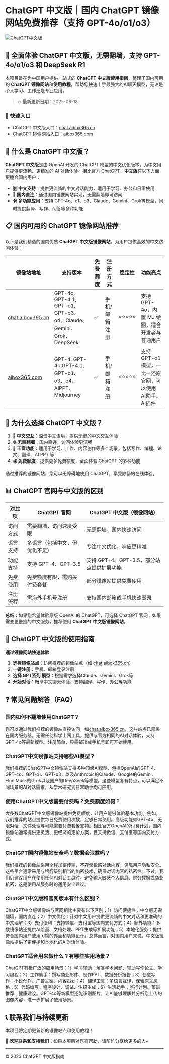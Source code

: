 # ChatGPT 中文版｜国内 ChatGPT 镜像网站免费推荐（支持 GPT-4o/o1/o3）

![ChatGPT中文版](https://github.com/user-attachments/assets/30cb685f-4b78-4cec-96a1-d2a599122f20)

## 📢 全面体验 ChatGPT 中文版，无需翻墙，支持 GPT-4o/o1/o3 和 DeepSeek R1

本项目旨在为中国用户提供一站式的 **ChatGPT 中文版使用指南**，整理了国内可用的 **ChatGPT 镜像网站**和**使用教程**，帮助您快速上手最强大的AI聊天模型，无论是个人学习、工作还是专业应用。

> 🔥 **最新更新日期**：2025-08-18

### 🚀 快速入口

- ChatGPT 中文版入口：[chat.aibox365.cn](https://chat.aibox365.cn)
- ChatGPT 镜像网站入口：[aibox365.com](https://aibox365.com)

## 🤔 什么是 ChatGPT 中文版？

**ChatGPT 中文版**是由 OpenAI 开发的 ChatGPT 模型的中文优化版本，为中文用户提供更流畅、更精准的 AI 对话体验。相比官方 ChatGPT，**中文版**在以下方面更适合国内用户：

- **🈶 中文支持**：提供更流畅的中文对话能力，适用于学习、办公和日常使用
- **🚀 国内直连**：通过国内镜像网站实现，无需翻墙即可访问
- **🛠️ 多功能应用**：支持 GPT-4o、o1、o3、Claude、Gemini、Grok等模型，同时提供翻译、写作、问答等多种功能

## 📋 国内可用的 ChatGPT 镜像网站推荐

以下是我们精选的国内优质 **ChatGPT 中文版镜像网站**，为用户提供高效的中文访问体验：

| 镜像站地址 | 支持版本 | 免费额度 | 注册方式 | 稳定性 | 功能亮点 |
|------------|----------|----------|----------|--------|----------|
| [chat.aibox365.cn](https://chat.aibox365.cn) | GPT-4o, GPT-4.1, GPT-o1, GPT-o3、o4、Claude、Gemini、Grok、DeepSeek | ✅ | 手机/邮箱注册 | ⭐⭐⭐⭐⭐ | 支持 GPT-4o，内置 MJ 绘图，适合开发者与普通用户 |
| [aibox365.com](https://aibox365.com) | GPT-4, GPT-4o,GPT-4.1, GPT-o1、o3、o4、AIPPT、Midjourney | ✅ | 手机/邮箱注册 | ⭐⭐⭐⭐⭐ | 支持 GPT-o1 模型，一比一还原官网，可以使用 AI助手、AI插件 |

## 🌟 为什么选择 ChatGPT 中文版？

1. **📝 中文交互**：深谙中文语境，提供无缝的中文交互体验
2. **🌐 无需翻墙**：国内直连，访问体验更流畅
3. **🎯 丰富功能**：适用于学习、工作、内容创作等多个场景，包括写作、编程、论文、翻译、AI PPT 等
4. **💰 免费额度**：提供更多免费额度，全面体验 ChatGPT 的多种功能

通过推荐的镜像网站，您可以无障碍地使用 ChatGPT，享受顺畅的在线体验。

## 📊 ChatGPT 官网与中文版的区别

| 对比项 | ChatGPT 官网 | ChatGPT 中文版（镜像网站） |
|--------|--------------|----------------------------|
| 访问方式 | 需要翻墙，访问速度受限 | 无需翻墙，国内快速访问 |
| 语言支持 | 多语言（包括中文，但优化不足） | 专注中文优化，响应更精准 |
| 功能支持 | 支持 GPT-4、GPT-3.5 | 支持 GPT-4、GPT-3.5，部分站点提供扩展功能 |
| 免费使用 | 免费额度有限，需购买付费套餐 | 部分镜像站提供免费使用 |
| 注册流程 | 需海外手机号注册 | 支持国内邮箱或手机快速登录 |

**总结**：如果您希望体验原版 OpenAI 的 ChatGPT，可选择 ChatGPT 官网；如果需要更便捷的中文服务，推荐使用 **ChatGPT 中文版镜像网站**。

## 📝 ChatGPT 中文版的使用指南

**通过镜像网站快速体验**

1. **选择镜像站点**：访问推荐的镜像站点（如 [chat.aibox365.cn](https://chat.aibox365.cn)）
2. **一键注册**：手机、邮箱登录注册
3. **选择 GPT系列 模型**：根据需求选择Claude、Gemini、Grok等
4. **开始对话**：畅享中文聊天体验，支持翻译、写作、办公等功能

## ❓ 常见问题解答（FAQ）

### 国内如何不翻墙使用ChatGPT？

您可以通过我们推荐的镜像站直接访问，如[chat.aibox365.cn](https://chat.aibox365.cn)，这些站点已部署在国内服务器，无需任何科学上网工具，提供与官方相同的AI对话体验，支持GPT-4o等最新模型。注册简单，只需邮箱或手机号即可开始使用。

### ChatGPT中文镜像站支持哪些AI模型？

我们推荐的ChatGPT中文镜像站支持多种顶级AI模型，包括OpenAI的GPT-4、GPT-4o、GPT-o1、GPT-o3，以及Anthropic的Claude、Google的Gemini、Elon Musk的Grok以及国产的DeepSeek等模型。这些模型各有特点，可以满足不同场景的AI对话需求，从学术研究到日常助手均可应用。

### 使用ChatGPT中文版需要付费吗？免费额度如何？

大多数ChatGPT中文版镜像站提供免费额度，让用户能够体验基本功能。例如，我们推荐的站点提供每日免费使用次数，足够日常使用。高级功能如GPT-4o、无限对话、文件处理等可能需要付费套餐支持。相比官方OpenAI的付费计划，国内镜像站通常提供更灵活、更经济的定价方案，且支持微信、支付宝等国内支付方式。

### ChatGPT国内镜像站安全吗？数据会泄露吗？

我们推荐的镜像站采用全程加密传输，不存储敏感对话内容，保障用户隐私安全。这些平台通常采用与银行级别相当的加密技术，确保对话内容的私密性。不过，我们仍建议用户在使用任何AI对话工具时，避免输入敏感个人信息、财务数据或商业机密，这是使用AI服务时的通用安全建议。

### ChatGPT中文版和官网版本有什么区别？

ChatGPT中文版镜像站与官网相比主要有以下区别：1）访问便捷性：中文版无需翻墙，国内直连；2）中文优化：针对中文用户提供更流畅的中文对话和更准确的中文理解；3）支付便利：支持微信、支付宝等国内支付方式；4）额外功能：多数镜像站还提供AI绘画、文档处理、PPT生成等扩展功能；5）本地化服务：提供符合国内用户使用习惯的界面和功能设计。总体而言，对国内用户来说，中文版镜像站提供了更便捷和本地化的AI对话体验。

### ChatGPT适合用来做什么？有哪些实用场景？

ChatGPT有极广泛的应用场景：1）学习辅助：解答学术问题、辅助写作论文、学习编程；2）工作助手：撰写商业邮件、制作PPT、数据分析报告；3）创意写作：小说创作、广告文案、内容策划；4）翻译工具：多语言互译，保留原文风格；5）代码编写：程序设计、调试、注释生成；6）生活助手：旅行计划、菜谱推荐、健康建议。GPT-4o等新模型还能识别图片，让AI能够理解并分析您上传的图像内容，进一步扩展了使用场景。

## 📞 联系我们与持续更新

本项目将定期更新新的镜像站点和使用教程！

🌟 **欢迎联系和支持我们**：如果本项目对您有帮助，请帮忙分享给更多的人~

---

© 2023 ChatGPT 中文版指南
